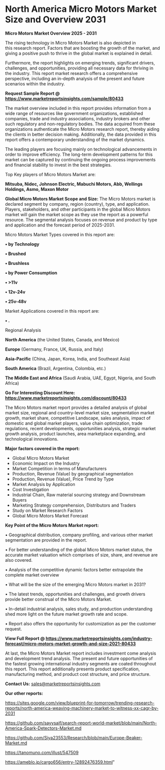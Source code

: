 # North America Micro Motors Market Size and Overview 2031

<Strong> Micro Motors Market Overview 2025 - 2031</strong>

The rising technology in Micro Motors Market is also depicted in this research report. Factors that are boosting the growth of the market, and giving a positive push to thrive in the global market is explained in detail.

Furthermore, the report highlights on emerging trends, significant drivers, challenges, and opportunities, providing all necessary data for thriving in the industry. This report market research offers a comprehensive perspective, including an in-depth analysis of the present and future scenarios within the industry.

<strong>Request Sample Report @ <a href=https://www.marketreportsinsights.com/sample/80433>https://www.marketreportsinsights.com/sample/80433</a></strong>

The market overview included in this report provides information from a wide range of resources like government organizations, established companies, trade and industry associations, industry brokers and other such regulatory and non-regulatory bodies. The data acquired from these organizations authenticate the Micro Motors research report, thereby aiding the clients in better decision making. Additionally, the data provided in this report offers a contemporary understanding of the market dynamics.

The leading players are focusing mainly on technological advancements in order to improve efficiency. The long-term development patterns for this market can be captured by continuing the ongoing process improvements and financial stability to invest in the best strategies.

Top Key players of Micro Motors Market are:

<strong>Mitsuba, Nidec, Johnson Electric, Mabuchi Motors, Abb, Wellings Holdings, Asmo, Maxon Motor</strong>

<strong><b>Global Micro Motors Market Scope and Size:</b></strong>
The Micro Motors market is declared segment by company, region (country), type, and application. Players, stakeholders, and other participants in the global Micro Motors market will gain the market scope as they use the report as a powerful resource. The segmental analysis focuses on revenue and product by type and application and the forecast period of 2025-2031.

Micro Motors Market Types covered in this report are:

<strong>• by Technology

• Brushed

• Brushless

• by Power Consumption

• >11v

• 12v-24v

• 25v-48v</strong>

Market Applications covered in this report are:

<strong>• .</strong> 

Regional Analysis

<strong>North America</strong> (the United States, Canada, and Mexico)

<strong>Europe</strong> (Germany, France, UK, Russia, and Italy)

<strong>Asia-Pacific</strong> (China, Japan, Korea, India, and Southeast Asia)

<strong>South America</strong> (Brazil, Argentina, Colombia, etc.)

<strong>The Middle East and Africa</strong> (Saudi Arabia, UAE, Egypt, Nigeria, and South Africa)

<strong>Go For Interesting Discount Here: <a href=https://www.marketreportsinsights.com/discount/80433>https://www.marketreportsinsights.com/discount/80433</a></strong>

The Micro Motors market report provides a detailed analysis of global market size, regional and country-level market size, segmentation market growth, market share, competitive Landscape, sales analysis, impact of domestic and global market players, value chain optimization, trade regulations, recent developments, opportunities analysis, strategic market growth analysis, product launches, area marketplace expanding, and technological innovations.

<strong><b>Major factors covered in the report:</b></strong>
<ul>
  <li>Global Micro Motors Market </li>
  <li>Economic Impact on the Industry</li>
  <li>Market Competition in terms of Manufacturers</li>
  <li>Production, Revenue (Value) by geographical segmentation</li>
  <li>Production, Revenue (Value), Price Trend by Type</li>
  <li>Market Analysis by Application</li>
  <li>Cost Investigation</li>
  <li>Industrial Chain, Raw material sourcing strategy and Downstream Buyers</li>
  <li>Marketing Strategy comprehension, Distributors and Traders</li>
  <li>Study on Market Research Factors</li>
  <li>Global Micro Motors Market Forecast</li>
</ul>

<strong><b>Key Point of the Micro Motors Market report:</b></strong>

• Geographical distribution, company profiling, and various other market segmentation are provided in the report.

• For better understanding of the global Micro Motors market status, the accurate market valuation which comprises of size, share, and revenue are also covered.

• Analysis of the competitive dynamic factors better extrapolate the complete market overview

• What will be the size of the emerging Micro Motors market in 2031?

• The latest trends, opportunities and challenges, and growth drivers provide better construal of the Micro Motors Market.

• In-detail industrial analysis, sales study, and production understanding shed more light on the future market growth rate and scope.

• Report also offers the opportunity for customization as per the customer request.

<strong><b>View Full Report @ <a href=https://www.marketreportsinsights.com/industry-forecast/micro-motors-market-growth-and-size-2021-80433>https://www.marketreportsinsights.com/industry-forecast/micro-motors-market-growth-and-size-2021-80433</a></b></strong>


At last, the Micro Motors Market report includes investment come analysis and development trend analysis. The present and future opportunities of the fastest growing international industry segments are coated throughout this report. This report additionally presents product specification, manufacturing method, and product cost structure, and price structure.

<strong>Contact Us:</strong>
sales@marketreportsinsights.com

<strong>Our other reports:</strong>

<a href=https://sites.google.com/view/blueprint-for-tomorrow/trending-research-reports/north-america-weaving-machinery-market-to-witness-xx-cagr-by-2031>https://sites.google.com/view/blueprint-for-tomorrow/trending-research-reports/north-america-weaving-machinery-market-to-witness-xx-cagr-by-2031</a>

<a href=https://github.com/sayysaif/search-report-world-market/blob/main/North-America-Spark-Detectors-Market.md>https://github.com/sayysaif/search-report-world-market/blob/main/North-America-Spark-Detectors-Market.md</a>

<a href=https://github.com/Siya23553/Research/blob/main/Europe-Beaker-Market.md>https://github.com/Siya23553/Research/blob/main/Europe-Beaker-Market.md</a>

<a href=https://tanomuno.com/illust/547509>https://tanomuno.com/illust/547509</a>

<a href=https://ameblo.jp/cargo656/entry-12892476359.html>https://ameblo.jp/cargo656/entry-12892476359.html</a>"
